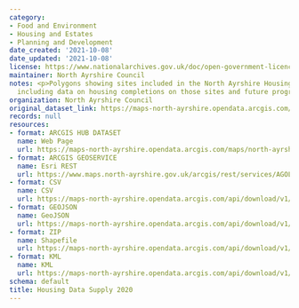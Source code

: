 ```yaml
---
category:
- Food and Environment
- Housing and Estates
- Planning and Development
date_created: '2021-10-08'
date_updated: '2021-10-08'
license: https://www.nationalarchives.gov.uk/doc/open-government-licence/version/3/
maintainer: North Ayrshire Council
notes: <p>Polygons showing sites included in the North Ayrshire Housing Land Supply
  including data on housing completions on those sites and future programming.</p>
organization: North Ayrshire Council
original_dataset_link: https://maps-north-ayrshire.opendata.arcgis.com/maps/north-ayrshire::housing-data-supply-2020
records: null
resources:
- format: ARCGIS HUB DATASET
  name: Web Page
  url: https://maps-north-ayrshire.opendata.arcgis.com/maps/north-ayrshire::housing-data-supply-2020
- format: ARCGIS GEOSERVICE
  name: Esri REST
  url: https://www.maps.north-ayrshire.gov.uk/arcgis/rest/services/AGOL/Open_Data_Portal2/MapServer/68
- format: CSV
  name: CSV
  url: https://maps-north-ayrshire.opendata.arcgis.com/api/download/v1/items/ced859c05eb64bc882338c8a266f9206/csv?layers=68
- format: GEOJSON
  name: GeoJSON
  url: https://maps-north-ayrshire.opendata.arcgis.com/api/download/v1/items/ced859c05eb64bc882338c8a266f9206/geojson?layers=68
- format: ZIP
  name: Shapefile
  url: https://maps-north-ayrshire.opendata.arcgis.com/api/download/v1/items/ced859c05eb64bc882338c8a266f9206/shapefile?layers=68
- format: KML
  name: KML
  url: https://maps-north-ayrshire.opendata.arcgis.com/api/download/v1/items/ced859c05eb64bc882338c8a266f9206/kml?layers=68
schema: default
title: Housing Data Supply 2020
---
```

